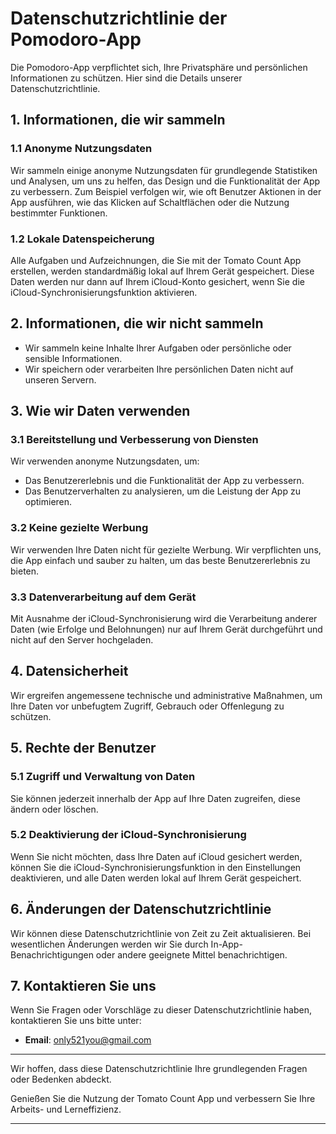 # Datenschutzrichtlinie der Pomodoro-App

Die Pomodoro-App verpflichtet sich, Ihre Privatsphäre und persönlichen Informationen zu schützen. Hier sind die Details unserer Datenschutzrichtlinie.

## 1. Informationen, die wir sammeln

### 1.1 Anonyme Nutzungsdaten
Wir sammeln einige anonyme Nutzungsdaten für grundlegende Statistiken und Analysen, um uns zu helfen, das Design und die Funktionalität der App zu verbessern. Zum Beispiel verfolgen wir, wie oft Benutzer Aktionen in der App ausführen, wie das Klicken auf Schaltflächen oder die Nutzung bestimmter Funktionen.

### 1.2 Lokale Datenspeicherung
Alle Aufgaben und Aufzeichnungen, die Sie mit der Tomato Count App erstellen, werden standardmäßig lokal auf Ihrem Gerät gespeichert. Diese Daten werden nur dann auf Ihrem iCloud-Konto gesichert, wenn Sie die iCloud-Synchronisierungsfunktion aktivieren.

## 2. Informationen, die wir nicht sammeln

- Wir sammeln keine Inhalte Ihrer Aufgaben oder persönliche oder sensible Informationen.
- Wir speichern oder verarbeiten Ihre persönlichen Daten nicht auf unseren Servern.

## 3. Wie wir Daten verwenden

### 3.1 Bereitstellung und Verbesserung von Diensten
Wir verwenden anonyme Nutzungsdaten, um:
- Das Benutzererlebnis und die Funktionalität der App zu verbessern.
- Das Benutzerverhalten zu analysieren, um die Leistung der App zu optimieren.

### 3.2 Keine gezielte Werbung
Wir verwenden Ihre Daten nicht für gezielte Werbung. Wir verpflichten uns, die App einfach und sauber zu halten, um das beste Benutzererlebnis zu bieten.

### 3.3 Datenverarbeitung auf dem Gerät
Mit Ausnahme der iCloud-Synchronisierung wird die Verarbeitung anderer Daten (wie Erfolge und Belohnungen) nur auf Ihrem Gerät durchgeführt und nicht auf den Server hochgeladen.

## 4. Datensicherheit

Wir ergreifen angemessene technische und administrative Maßnahmen, um Ihre Daten vor unbefugtem Zugriff, Gebrauch oder Offenlegung zu schützen.

## 5. Rechte der Benutzer

### 5.1 Zugriff und Verwaltung von Daten
Sie können jederzeit innerhalb der App auf Ihre Daten zugreifen, diese ändern oder löschen.

### 5.2 Deaktivierung der iCloud-Synchronisierung
Wenn Sie nicht möchten, dass Ihre Daten auf iCloud gesichert werden, können Sie die iCloud-Synchronisierungsfunktion in den Einstellungen deaktivieren, und alle Daten werden lokal auf Ihrem Gerät gespeichert.

## 6. Änderungen der Datenschutzrichtlinie

Wir können diese Datenschutzrichtlinie von Zeit zu Zeit aktualisieren. Bei wesentlichen Änderungen werden wir Sie durch In-App-Benachrichtigungen oder andere geeignete Mittel benachrichtigen.

## 7. Kontaktieren Sie uns

Wenn Sie Fragen oder Vorschläge zu dieser Datenschutzrichtlinie haben, kontaktieren Sie uns bitte unter:
- **Email**: only521you@gmail.com

---

Wir hoffen, dass diese Datenschutzrichtlinie Ihre grundlegenden Fragen oder Bedenken abdeckt.

Genießen Sie die Nutzung der Tomato Count App und verbessern Sie Ihre Arbeits- und Lerneffizienz.

---